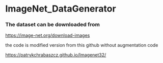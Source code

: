 # ImageNet_DataGenerator

### The dataset can be downloaded from 
https://image-net.org/download-images

the code is modified version from this github without augmentation code

https://patrykchrabaszcz.github.io/Imagenet32/

